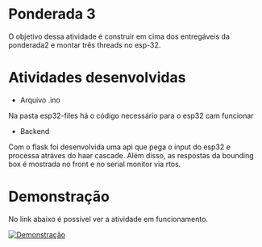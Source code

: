 # Ponderada 3

O objetivo dessa atividade é construir em cima dos entregáveis da ponderada2 e montar três threads no esp-32. 

# Atividades desenvolvidas 

- Arquivo .ino

Na pasta esp32-files há o código necessário para o esp32 cam funcionar 

- Backend 

Com o flask foi desenvolvida uma api que pega o input do esp32 e processa atráves do haar cascade. Além disso, as respostas da bounding box é mostrada no front e no serial monitor via rtos. 

# Demonstração 

No link abaixo é possível ver a atividade em funcionamento. 

[![Demonstração](https://img.youtube.com/vi/CnYBun-kl5M/0.jpg)](https://www.youtube.com/watch?v=CnYBun-kl5M)
